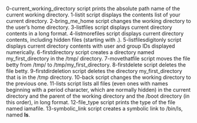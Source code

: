 0-current_working_directory script prints the absolute path name of the current working directory.
1-listit script displays the contents list of your current directory.
2-bring_me_home script changes the working directory to the user’s home directory.
3-listfiles script displays current directory contents in a long format.
4-listmorefiles script displays current directory contents, including hidden files (starting with .).
5-listfilesdigitonly script displays current directory contents with user and group IDs displayed numerically.
6-firstdirectory script creates a directory named my_first_directory in the /tmp/ directory.
7-movethatfile script moves the file betty from /tmp/ to /tmp/my_first_directory.
8-firstdelete script deletes the file betty.
9-firstdirdeletion script deletes the directory my_first_directory that is in the /tmp directory.
10-back script changes the working directory to the previous one.
11-lists script lists all files (even ones with names beginning with a period character, which are normally hidden) in the current directory and the parent of the working directory and the /boot directory (in this order), in long format.
12-file_type script prints the type of the file named iamafile.
13-symbolic_link script creates a symbolic link to /bin/ls, named __ls__.

